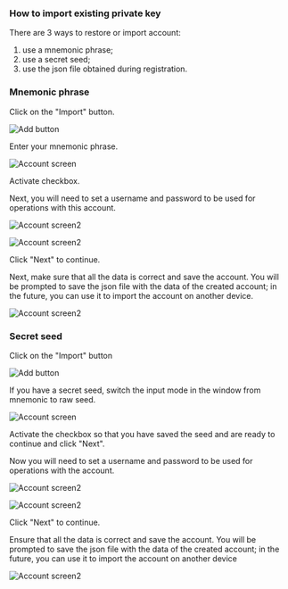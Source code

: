 ### How to import existing private key

There are 3 ways to restore or import account:
1) use a mnemonic phrase;
2) use a secret seed;
3) use the json file obtained during registration.

### Mnemonic phrase

Click on the "Import" button.

![Add button](./screen/restore/import_btn.png)

Enter your mnemonic phrase.

![Account screen](./screen/restore/import_step1.png)

Activate checkbox.

Next, you will need to set a username and password to be used for operations with this account.

![Account screen2](./screen/new-wallet/generate_step2.1.png)

![Account screen2](./screen/new-wallet/generate_step2.2.png)

Click "Next" to continue.


Next, make sure that all the data is correct and save the account. You will be prompted to save the json file with the data of the created account; in the future, you can use it to import the account on another device.

![Account screen2](./screen/new-wallet/generate_step3.png)

### Secret seed

Click on the "Import" button

![Add button](./screen/restore/import_btn.png)

If you have a secret seed, switch the input mode in the window from mnemonic to raw seed.

![Account screen](./screen/restore/import_step1.png)

Activate the checkbox so that you have saved the seed and are ready to continue and click "Next".

Now you will need to set a username and password to be used for operations with the account.

![Account screen2](./screen/new-wallet/generate_step2.1.png)

![Account screen2](./screen/new-wallet/generate_step2.2.png)

Click "Next" to continue.


Ensure that all the data is correct and save the account. You will be prompted to save the json file with the data of the created account; in the future, you can use it to import the account on another device

![Account screen2](./screen/new-wallet/generate_step3.png)
